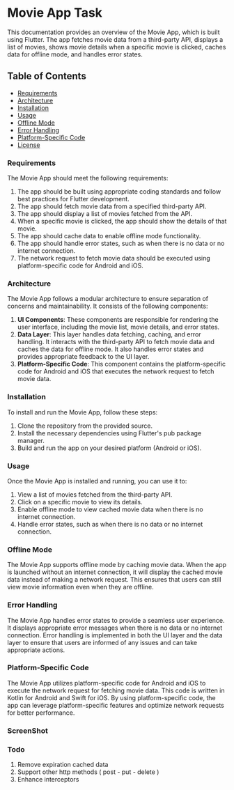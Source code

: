 # Movie App Task 
This documentation provides an overview of the Movie App, which is built using Flutter. The app fetches movie data from a third-party API, displays a list of movies, shows movie details when a specific movie is clicked, caches data for offline mode, and handles error states.
## Table of Contents

- [Requirements](#requirements)
- [Architecture](#architecture)
- [Installation](#installation)
- [Usage](#usage)
- [Offline Mode](#offline-mode)
- [Error Handling](#error-handling)
- [Platform-Specific Code](#platform-specific-code)
- [License](#license)

### Requirements

The Movie App should meet the following requirements:

1. The app should be built using appropriate coding standards and follow best practices for Flutter development.
2. The app should fetch movie data from a specified third-party API.
3. The app should display a list of movies fetched from the API.
4. When a specific movie is clicked, the app should show the details of that movie.
5. The app should cache data to enable offline mode functionality.
6. The app should handle error states, such as when there is no data or no internet connection.
7. The network request to fetch movie data should be executed using platform-specific code for Android and iOS.

### Architecture

The Movie App follows a modular architecture to ensure separation of concerns and maintainability. It consists of the following components:

1. **UI Components**: These components are responsible for rendering the user interface, including the movie list, movie details, and error states.
2. **Data Layer**: This layer handles data fetching, caching, and error handling. It interacts with the third-party API to fetch movie data and caches the data for offline mode. It also handles error states and provides appropriate feedback to the UI layer.
3. **Platform-Specific Code**: This component contains the platform-specific code for Android and iOS that executes the network request to fetch movie data.

### Installation

To install and run the Movie App, follow these steps:

1. Clone the repository from the provided source.
2. Install the necessary dependencies using Flutter's pub package manager.
3. Build and run the app on your desired platform (Android or iOS).

### Usage

Once the Movie App is installed and running, you can use it to:

1. View a list of movies fetched from the third-party API.
2. Click on a specific movie to view its details.
3. Enable offline mode to view cached movie data when there is no internet connection.
4. Handle error states, such as when there is no data or no internet connection.

### Offline Mode

The Movie App supports offline mode by caching movie data. When the app is launched without an internet connection, it will display the cached movie data instead of making a network request. This ensures that users can still view movie information even when they are offline.

### Error Handling

The Movie App handles error states to provide a seamless user experience. It displays appropriate error messages when there is no data or no internet connection. Error handling is implemented in both the UI layer and the data layer to ensure that users are informed of any issues and can take appropriate actions.

### Platform-Specific Code

The Movie App utilizes platform-specific code for Android and iOS to execute the network request for fetching movie data. This code is written in Kotlin for Android and Swift for iOS. By using platform-specific code, the app can leverage platform-specific features and optimize network requests for better performance.

### ScreenShot 


### Todo  
1. Remove expiration cached data 
2. Support other  http methods ( post - put - delete ) 
3. Enhance interceptors 
 